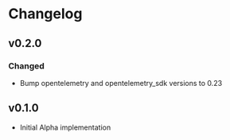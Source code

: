 # Changelog

## v0.2.0

### Changed

- Bump opentelemetry and opentelemetry_sdk versions to 0.23

## v0.1.0

- Initial Alpha implementation
